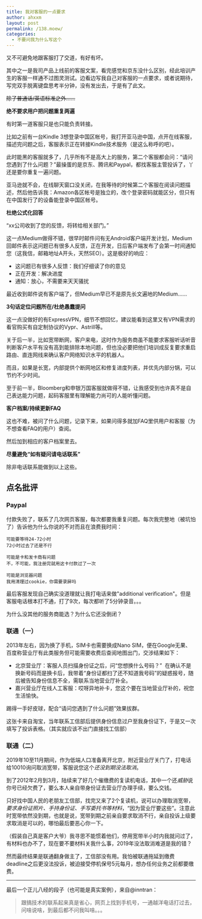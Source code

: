 ```yaml
---
title: 我对客服的一点要求
author: ahxxm
layout: post
permalink: /138.moew/
categories:
  - 不要问我为什么写这个
---
```

又不可避免地跟客服打了交道，有好有坏。

其中之一是我司产品上线前的客服文案，看完感觉和京东没什么区别，经此培训产生的客服一样通不过图灵测试。边看边写我自己对客服的一点要求，或者说期待，写完双手脱离键盘思考半分钟，没有发出去，于是有了此文。

<!--more-->

<del>除了普通话/英语标准之外……</del>

**绝不要求用户把问题重复两遍**

有时第一道客服只是也只能负责转接。

比如之前有一台Kindle 3想登录中国区帐号，我打开亚马逊中国，点开在线客服，描述完问题之后，客服表示正在转接Kindle技术服务（是这么称呼的吧）。

此时能黑的客服就多了，几乎所有不是高大上的服务，第二个客服都会问：“请问您遇到了什么问题？”最操蛋的是京东、腾讯和Paypal，都找客服主管投诉了，丫还是要你重复一遍问题。

亚马逊就不会，在线聊天窗口没关闭，在我等待的时候第二个客服在阅读问题描述，然后他告诉我：Amazon各区帐号是独立的，改个登录密码就能区分，但只有在中国发行了的设备能登录中国区帐号。

**杜绝公式化回答**

“xx公司收到了您的反馈，将转给相关部门。”

这一点Medium做得不错，很早时邮件问有无Android客户端开发计划，Medium回邮件表示这问题已有很多人反馈，正在开发，日后客户端发布了会第一时间通知您（这我信，邮箱地址A开头，天然SEO）。这是极好的响应：

  * 这问题已有很多人反馈：我们仔细读了你的意见
  * 正在开发：解决进度
  * 通知：放心，不需要来天天骚扰

最近收到邮件说有客户端了，但Medium早已不是原先长文遍地的Medium……

**3句话定位问题所在/杜绝愚蠢提问**

这一点没做好的有ExpressVPN，细节不想回忆，建议能看到这里又有VPN需求的看官购买有自定制协议的Vypr、Astrill等。

关于后一半，比如宽带断网，客户来电，这时作为服务商虽不能要求客服听话听音判断客户水平有没有高到能排除本地问题，但也没必要把他们培训成反复要求重启路由、直连网线来确认客户网络知识水平的机器人。

而且，如果是长宽，内部提供个断网地区和修复进度列表，并优先内部分锅，可以节约不少时间。

至于前一半，Bloomberg和申银万国客服就做得不错，让我感受到也许真不是自己表达能力问题，起码客服里有理解能力尚可的人能听懂问题。

**客户档案/持续更新FAQ**

这也不难，被问了什么问题，记录下来，如果问得多就加FAQ里供用户和客服（为不想查看FAQ的用户）查阅。

然后加到相应的客户档案里去。

**尽量避免“如有疑问请电话联系”**

除非电话联系能做到以上这些。

## 点名批评

### Paypal

付款失败了，联系了几次网页客服，每次都要我重复问题。每次我完整地（被坑怕了）告诉他为什么你说的不对而且在浪费我时间：

```
可能要等待24-72小时
72小时过去了还是不行

可能是卡和发卡商有问题
不，不可能，我注册完就用这卡付款过了一次

可能是浏览器问题
我用清理过cookie，你需要录屏吗
```

最后客服发现自己确实没道理就让我打电话来做"additional verification"。但是客服电话根本打不通，打了9次，每次都听了5分钟录音。。。

为什么没其他的服务商能选？为什么它还没倒闭？

### 联通（一）

2013年左右，因为换了手机，SIM卡也需要换成Nano SIM，便在Google无果、百度称营业厅有此类服务但可能需要收费后查阅地图出门，交涉结果如下：

  * 北京营业厅：客服人员扫描身份证之后，问“您想换什么号码？”  在确认不是换新号码而是换卡后，我带着“身份证都扫了还不知道我号码”的疑惑报号，随后被告知身份信息不全，需联系当地营业厅补全。
  * 嘉兴营业厅在线人工客服：哎呀异地补卡，您这个要在当地营业厅补的，祝您生活愉快。

踢得一手好皮球，配合“请问您遇到了什么问题”效果拔群。

这张卡来自淘宝，当年联系工信部后提供身份信息过户至我身份证下，于是又一次填写了投诉表格。（其实就应该不出门直接找工信部）

### 联通（二）

2019年10至11月期间，作为低端人口准备离开北京，附近营业厅关门了，打电话给10010询问取消宽带，客服说您这个*还没到期没法取消*。

到了2012年2月到3月，陆续来了好几个催缴费的复读机电话，其中一个还*威胁*说你号已经欠费了，要么本人亲自带身份证去营业厅办理手续，要么交钱。

只好找中国人民的老朋友工信部，找完又来了2个复读机，说可以办理取消宽带，*要求身份证照片、手持身份证、手写委托书等材料*，“因为营业厅要这些”。注意此时宽带依然没到期，也就是说，宽带到期之前亲自要求取消不行，亲自投诉上级要求取消是可以的，哪怕最后要恶心你一下。

（假装自己真是客户大爷）我寻思不能惯着他们，停用宽带半小时内我就问过了，有材料也办不了，现在要不要材料关我什么事，2019年没法取消难道是我的错？

然而最终结果是联通翻身做主了，工信部没有用。我怕被联通拖延到缴费deadline之后更没法投诉，被迫接受停机保号5元每月，想办任何业务之前都要缴费。

* * *

最后一个正儿八经的段子（也可能是真实案例），来自@inntran：

> 跟搞技术的联系起来真是省心，网页上找到手机号，一通越洋电话打过去，问啥说啥，到最后都不问我叫啥。。。

